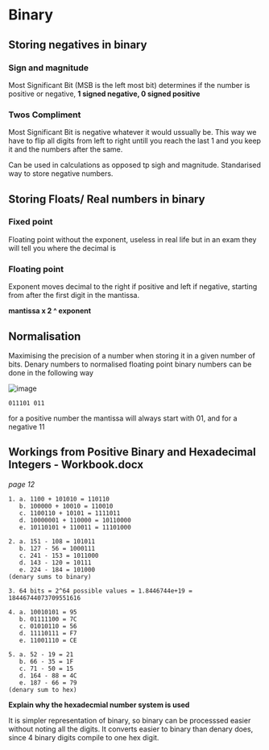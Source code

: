 # Binary

## Storing negatives in binary

### Sign and magnitude
Most Significant Bit (MSB is the left most bit) determines if the number is positive or negative, **1 signed negative, 0 signed positive**

### Twos Compliment
Most Significant Bit is negative whatever it would ussually be. This way we have to flip all digits from left to right untill you reach the last 1 and you keep it and the numbers after the same. 

Can be used in calculations as opposed tp sigh and magnitude. Standarised way to store negative numbers.

## Storing Floats/ Real numbers in binary

### Fixed point
Floating point without the exponent, useless in real life but in an exam they will tell you where the decimal is

### Floating point
Exponent moves decimal to the right if positive and left if negative, starting from after the first digit in the mantissa.

**mantissa x 2 ^ exponent**

## Normalisation
Maximising the precision of a number when storing it in a given number of bits. Denary numbers to normalised floating point binary numbers can be done in the following way

![image](https://user-images.githubusercontent.com/72783315/157253704-b0537772-56ba-4de6-90bb-0f921a1babe7.png)

`011101 011`

for a positive number the mantissa will always start with 01, and for a negative 11

## Workings from Positive Binary and Hexadecimal Integers - Workbook.docx
*page 12*

```
1. a. 1100 + 101010 = 110110
   b. 100000 + 10010 = 110010
   c. 1100110 + 10101 = 1111011
   d. 10000001 + 110000 = 10110000
   e. 10110101 + 110011 = 11101000
   
2. a. 151 - 108 = 101011
   b. 127 - 56 = 1000111
   c. 241 - 153 = 1011000
   d. 143 - 120 = 10111
   e. 224 - 184 = 101000
(denary sums to binary)

3. 64 bits = 2^64 possible values = 1.8446744e+19 = 18446744073709551616

4. a. 10010101 = 95
   b. 01111100 = 7C
   c. 01010110 = 56
   d. 11110111 = F7
   e. 11001110 = CE
   
5. a. 52 - 19 = 21
   b. 66 - 35 = 1F
   c. 71 - 50 = 15
   d. 164 - 88 = 4C
   e. 187 - 66 = 79
(denary sum to hex)
```
   
**Explain why the hexadecmial number system is used**

It is simpler representation of binary, so binary can be processsed easier without noting all the digits.
It converts easier to binary than denary does, since 4 binary digits compile to one hex digit.
